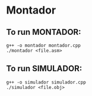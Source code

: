 # Montador
## To run MONTADOR: 

```
g++ -o montador montador.cpp
./montador <file.asm>
```

## To run SIMULADOR:

```
g++ -o simulador simulador.cpp
./simulador <file.obj>

```